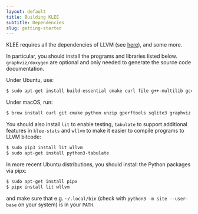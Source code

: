 ```yaml
---
layout: default
title: Building KLEE
subtitle: Dependencies
slug: getting-started
---
```


KLEE requires all the dependencies of LLVM (see [here](http://llvm.org/docs/GettingStarted.html#requirements)), and some more.

In particular, you should install the programs and libraries listed below. `graphviz/doxygen` are optional and only needed to generate the source code documentation.

   Under Ubuntu, use:
   ```bash
   $ sudo apt-get install build-essential cmake curl file g++-multilib gcc-multilib git libcap-dev libgoogle-perftools-dev libncurses5-dev libsqlite3-dev libtcmalloc-minimal4 python3-pip unzip graphviz doxygen
   ```

   Under macOS, run:
   ```bash
   $ brew install curl git cmake python unzip gperftools sqlite3 graphviz doxygen bash
   ```

   You should also install `lit` to enable testing, `tabulate` to support additional features in `klee-stats` and `wllvm` to make it easier to compile programs to LLVM bitcode:

   ```bash
   $ sudo pip3 install lit wllvm
   $ sudo apt-get install python3-tabulate
   ```

   In more recent Ubuntu distributions, you should install the Python packages via pipx:

   ```bash
   $ sudo apt-get install pipx
   $ pipx install lit wllvm
   ```

   and make sure that e.g. `~/.local/bin` (check with `python3 -m site --user-base` on your system) is in your `PATH`.
